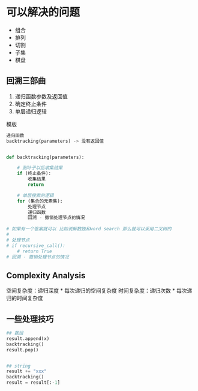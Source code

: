 # 可以解决的问题
- 组合
- 排列
- 切割
- 子集
- 棋盘

## 回溯三部曲
1. 递归函数参数及返回值
2. 确定终止条件
3. 单层递归逻辑

模版

```python
递归函数
backtracking(parameters) -> 没有返回值


def backtracking(parameters):

    # 到叶子以后收集结果
    if (终止条件):
        收集结果
        return 

    # 单层搜索的逻辑
    for (集合的元素集):
        处理节点
        递归函数
        回溯 - 撤销处理节点的情况
    
# 如果有一个答案就可以 比如说解数独和word search 那么就可以采用二叉树的 
# 
# 处理节点
# if recursive_call(): 
    # return True 
# 回溯 - 撤销处理节点的情况


```



## Complexity Analysis
空间复杂度：递归深度 * 每次递归的空间复杂度
时间复杂度：递归次数 * 每次递归的时间复杂度



## 一些处理技巧
```python
## 数组
result.append(x)
backtracking()
result.pop()


## string 
result += "xxx"
backtracking()
result = result[:-1]
```